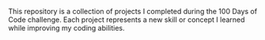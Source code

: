 This repository is a collection of projects I completed during the 100 Days of Code challenge.
Each project represents a new skill or concept I learned while improving my coding abilities.
